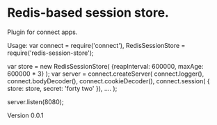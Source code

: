 Redis-based session store.
==========================
Plugin for connect apps.

Usage:
var connect = require('connect'),
    RedisSessionStore = require('redis-session-store');

var store = new RedisSessionStore( {reapInterval: 600000, maxAge: 600000 * 3} );
var server = connect.createServer(
    connect.logger(),
    connect.bodyDecoder(),
    connect.cookieDecoder(),
    connect.session( { store: store, secret: 'forty two' }),
    ....
);

server.listen(8080);

Version 0.0.1